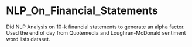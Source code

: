 # NLP_On_Financial_Statements

 Did NLP Analysis on 10-k financial statements to generate an alpha factor. Used the end of day from Quotemedia and Loughran-McDonald sentiment word lists dataset.
